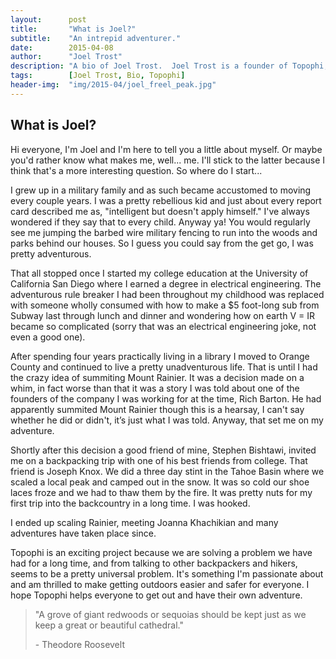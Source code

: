 ```yaml
---
layout:      post
title:       "What is Joel?"
subtitle:    "An intrepid adventurer."
date:        2015-04-08
author:      "Joel Trost"
description: "A bio of Joel Trost.  Joel Trost is a founder of Topophi, a website looking to make data regarding the great American outdoors easily accessible to everyone."
tags:        [Joel Trost, Bio, Topophi]
header-img:  "img/2015-04/joel_freel_peak.jpg"
---
```


<h2 class="section-heading">What is Joel?</h2>

<p>Hi everyone, I'm Joel and I'm  here to tell you a little about myself.  Or maybe you'd rather know what makes me, well... me.  I'll stick to the latter because I think that's a more interesting question.  So where do I start... 
<p>

 <p>I grew up in a military family and as such became accustomed to moving every couple years.  I was a pretty rebellious kid and just about every report card described me as, "intelligent but doesn't apply himself."  I've always wondered if they say that to every child.  Anyway ya!  You would regularly see me jumping the barbed wire military fencing to run into the woods and parks behind our houses.  So I guess you could say from the get go, I was pretty adventurous.
<p>

<p>That all stopped once I started my college education at the University of California San Diego where I earned a degree in electrical engineering.  The adventurous rule breaker I had been throughout my childhood was replaced with someone wholly consumed with how to make a $5 foot-long sub from Subway last through lunch and dinner and wondering how on earth V = IR became so complicated (sorry that was an electrical engineering joke, not even a good one).<p>

<p>After spending four years practically living in a library I moved to Orange County and continued to live a pretty unadventurous life.  That is until I had the crazy idea of summiting Mount Rainier.  It was a decision made on a whim, in fact worse than that it was a story I was told about one of the founders of the company I was working for at the time, Rich Barton.  He had apparently summited Mount Rainier though this is a hearsay, I can't say whether he did or didn't, it’s just what I was told.  Anyway, that set me on my adventure.
<p>

<p>Shortly after this decision a good friend of mine, Stephen Bishtawi, invited me on a backpacking trip with one of his best friends from college.  That friend is Joseph Knox.  We did a three day stint in the Tahoe Basin where we scaled a local peak and camped out in the snow.  It was so cold our shoe laces froze and we had to thaw them by the fire.  It was pretty nuts for my first trip into the backcountry in a long time.  I was hooked.
<p>
<p>I ended up scaling Rainier, meeting Joanna Khachikian and many adventures have taken place since.<p>

<p>Topophi is an exciting project because we are solving a problem we have had for a long time, and from talking to other backpackers and hikers, seems to be a pretty universal problem.  It's something I'm passionate about and am thrilled to make getting outdoors easier and safer for everyone.  I hope Topophi helps everyone to get out and have their own adventure.</p>




<blockquote>"A grove of giant redwoods or sequoias should be kept just as we keep a great or beautiful cathedral." 
  <p>- Theodore Roosevelt
</blockquote>
